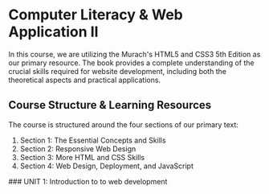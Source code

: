 # Computer Literacy & Web Application II
<p>
  In this course, we are utilizing the Murach's HTML5 and CSS3 5th Edition as our primary resource. The book provides a complete understanding of the crucial skills required for website 
 development, including both the theoretical aspects and practical applications.
</p>

## Course Structure & Learning Resources

  The course is structured around the four sections of our primary text:
  <ol>
    <li> Section 1: The Essential Concepts and Skills</li>
    <li> Section 2: Responsive Web Design</li>
    <li> Section 3: More HTML and CSS Skills</li>
    <li> Section 4: Web Design, Deployment, and JavaScript</li>
  </ol>
### UNIT 1: Introduction to to web development

